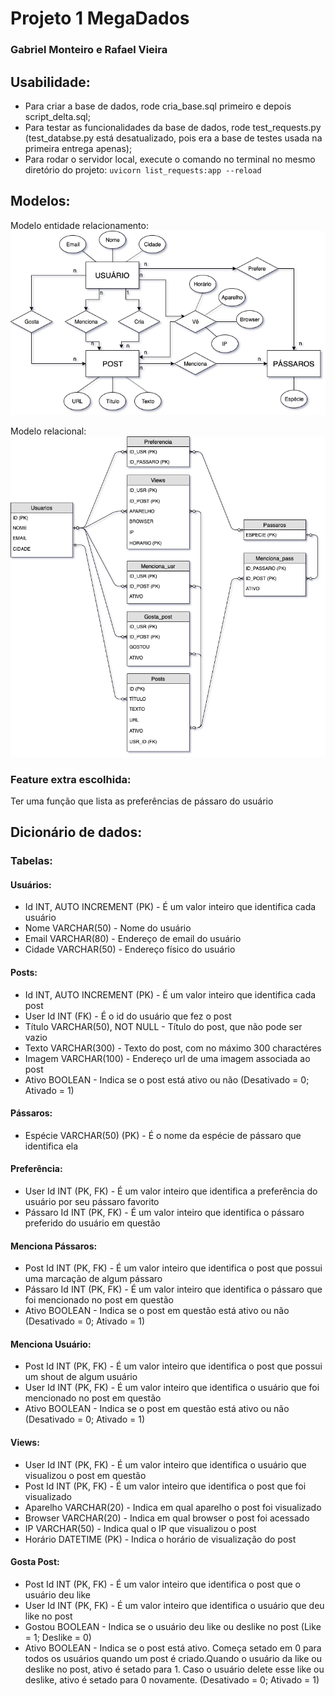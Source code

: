 # Projeto 1 MegaDados
### Gabriel Monteiro e Rafael Vieira

## Usabilidade:

- Para criar a base de dados, rode cria_base.sql primeiro e depois script_delta.sql;
- Para testar as funcionalidades da base de dados, rode test_requests.py (test_databse.py está desatualizado, pois era a base de testes usada na primeira entrega apenas);
- Para rodar o servidor local, execute o comando no terminal no mesmo diretório do projeto: ``` uvicorn list_requests:app --reload ```

## Modelos: 

Modelo entidade relacionamento:
![alt text](entidade_relacionamento.png)

Modelo relacional:
![alt text](schema.png)

### Feature extra escolhida: 
Ter uma função que lista as preferências de pássaro do usuário

## Dicionário de dados:

### Tabelas:

#### Usuários:
 - Id INT, AUTO INCREMENT (PK) - É um valor inteiro que identifica cada usuário
 - Nome VARCHAR(50) - Nome do usuário
 - Email VARCHAR(80) - Endereço de email do usuário
 - Cidade VARCHAR(50) - Endereço físico do usuário

#### Posts:
 - Id INT, AUTO INCREMENT (PK) - É um valor inteiro que identifica cada post
 - User Id INT (FK) - É o id do usuário que fez o post
 - Título VARCHAR(50), NOT NULL - Título do post, que não pode ser vazio
 - Texto VARCHAR(300) - Texto do post, com no máximo 300 charactéres
 - Imagem VARCHAR(100) - Endereço url de uma imagem associada ao post
 - Ativo BOOLEAN - Indica se o post está ativo ou não (Desativado = 0; Ativado = 1)

#### Pássaros:
 - Espécie VARCHAR(50) (PK) - É o nome da espécie de pássaro que identifica ela

#### Preferência:
 - User Id INT (PK, FK) - É um valor inteiro que identifica a preferência do usuário por seu pássaro favorito
 - Pássaro Id INT (PK, FK) - É um valor inteiro que identifica o pássaro preferido do usuário em questão

#### Menciona Pássaros:
 - Post Id INT (PK, FK) - É um valor inteiro que identifica o post que possui uma marcação de algum pássaro 
 - Pássaro Id INT (PK, FK) - É um valor inteiro que identifica o pássaro que foi mencionado no post em questão
 - Ativo BOOLEAN - Indica se o post em questão está ativo ou não (Desativado = 0; Ativado = 1)

#### Menciona Usuário:
 - Post Id INT (PK, FK) - É um valor inteiro que identifica o post que possui um shout de algum usuário
 - User Id INT (PK, FK) - É um valor inteiro que identifica o usuário que foi mencionado no post em questão
 - Ativo BOOLEAN - Indica se o post em questão está ativo ou não (Desativado = 0; Ativado = 1)
 
#### Views:
 - User Id INT (PK, FK) - É um valor inteiro que identifica o usuário que visualizou o post em questão
 - Post Id INT (PK, FK) - É um valor inteiro que identifica o post que foi visualizado
 - Aparelho VARCHAR(20) - Indica em qual aparelho o post foi visualizado
 - Browser VARCHAR(20) - Indica em qual browser o post foi acessado
 - IP VARCHAR(50) - Indica qual o IP que visualizou o post
 - Horário DATETIME (PK) - Indica o horário de visualização do post

#### Gosta Post:
 - Post Id INT (PK, FK) - É um valor inteiro que identifica o post que o usuário deu like
 - User Id INT (PK, FK) - É um valor inteiro que identifica o usuário que deu like no post
 - Gostou BOOLEAN - Indica se o usuário deu like ou deslike no post (Like = 1; Deslike = 0)
 - Ativo BOOLEAN - Indica se o post está ativo. Começa setado em 0 para todos os usuários quando um post é criado.Quando o usuário da like ou deslike no post, ativo é setado para 1. Caso o usuário delete esse like ou deslike, ativo é setado para 0 novamente. (Desativado = 0; Ativado = 1)

